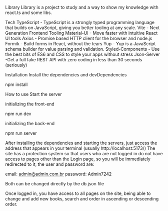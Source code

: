 Library
Library is a project to study and a way to show my knowledge with react.ts and some libs.

Tech
TypeScript - TypeScript is a strongly typed programming language that builds on JavaScript, giving you better tooling at any scale.
Vite - Next Generation Frontend Tooling
Material-UI - Move faster with intuitive React UI tools
Axios - Promise based HTTP client for the browser and node.js
Formik - Build forms in React, without the tears
Yup - Yup is a JavaScript schema builder for value parsing and validation.
Styled-Components - Use the best bits of ES6 and CSS to style your apps without stress
Json-Server -Get a full fake REST API with zero coding in less than 30 seconds (seriously)

Installation
Install the dependencies and devDependencies

npm install

How to use Start the server

initializing the front-end

npm run dev

initializing the back-end

npm run server

After installing the dependencies and starting the servers, just access the address that appears in your terminal (usually http://localhost:5173/) The site has a protection system so that users who are not logged in do not have access to pages other than the Login page, so you will be immediately redirected to it, the user and password are:

email: admin@admin.com.br
password: Admin7242

Both can be changed directly by the db.json file

Once logged in, you have access to all pages on the site, being able to change and add new books, search and order in ascending or descending order.
